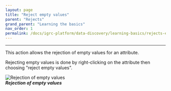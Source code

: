 ```yaml
---
layout: page
title: "Reject empty values"
parent: "Rejects"
grand_parent: "Learning the basics"
nav_order: 1
permalink: /docs/igrc-platform/data-discovery/learning-basics/rejects-empty-values/
---
```

---

This action allows the rejection of empty values for an attribute.   

Rejecting empty values is done by right-clicking on the attribute then choosing "reject empty values".   

![Rejection of empty values]({{site.baseurl}}/docs/igrc-platform/data-discovery/learning-the-basics\rejects/images/2016-06-29_15_00_57-iGRC_Project_-_toto_discovery_test_AD_users_test.discovery_-_iGRC_Analytics.png "Rejection of empty values")   
**_Rejection of empty values_**
